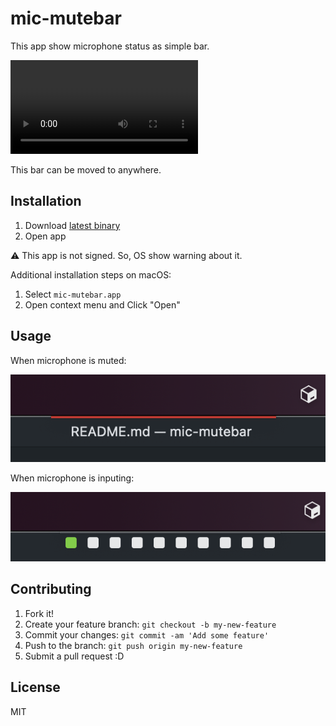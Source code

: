 # mic-mutebar

This app show microphone status as simple bar.

![mic-mutebar](./docs/img/mic-mutebar.mp4)

This bar can be moved to anywhere.

## Installation

1. Download [latest binary](https://github.com/azu/mic-mutebar/releases/latest)
2. Open app

:warning: This app is not signed. So, OS show warning about it.

Additional installation steps on macOS:

1. Select `mic-mutebar.app`
2. Open context menu and Click "Open"

## Usage

When microphone is muted:

![](./docs/img/muted.png)

When microphone is inputing:

![](./docs/img/inputing.png)

## Contributing

1. Fork it!
2. Create your feature branch: `git checkout -b my-new-feature`
3. Commit your changes: `git commit -am 'Add some feature'`
4. Push to the branch: `git push origin my-new-feature`
5. Submit a pull request :D

## License

MIT
